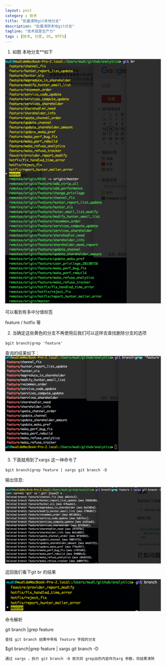 ```yaml
---
layout: post
category : 技术
title: "批量清除git本地分支"
description: "批量清除本地git分支"
tagline: "技术就是生产力"
tags : [技术, 分享, OS, NTFS]
---
```


1. 如图 本地分支**如下 
 
![step1](/images/data_remove_git_branch_1.png)

可以看到有多中分值标签

feature / hotfix 等


2.  当确定这些黄色的分支不再使用后我们可以这样去查找删除分支的选项

``$git branch|grep 'feature'``

查询的结果如下： 
![step1](/images/data_remove_git_branch_2.png)


3. 下面就用到了xargs 这一神命令了

``$git branch|grep feature | xargs git branch -D``

输出信息: 

![step1](/images/data_remove_git_branch_3.png)


这回我们看下git br 的结果

![step4](/images/data_remove_git_branch_4.png) 


命令解析

git branch |grep feature 

`查找 git branch 结果中带有 feature 字段的分支`

$git branch|grep feature | xargs git branch -D

`通过 xargs ，执行 git branch -D 依次将 grep出的内容作为arg 参数，将结果清除`

